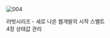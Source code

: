 ![004](https://github.com/user-attachments/assets/b4cee4ba-17c9-4ce4-b502-68c5acf8f46c)

러빗시리즈 - 새로 나온 웹개발의 시작 스벨트<br>
4장 상태값 관리

